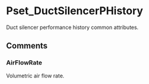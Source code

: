 # Pset_DuctSilencerPHistory

Duct silencer performance history common attributes.
<!-- end of short definition -->

## Comments

### AirFlowRate

Volumetric air flow rate.

